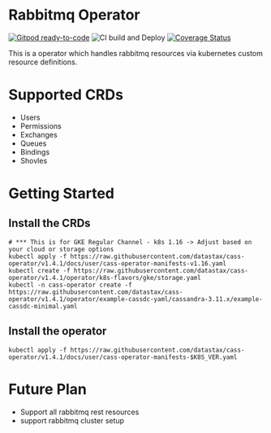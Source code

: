 # Rabbitmq Operator

[![Gitpod ready-to-code](https://img.shields.io/badge/Gitpod-ready--to--code-blue?logo=gitpod)](https://gitpod.io/from-referrer/)
![CI build and Deploy](https://github.com/kokuwaio/rabbitmq-operator/workflows/CI%20build%20and%20Deploy/badge.svg)
[![Coverage Status](https://coveralls.io/repos/github/kokuwaio/rabbitmq-operator/badge.svg?branch=master)](https://coveralls.io/github/kokuwaio/rabbitmq-operator?branch=master)

This is a operator which handles rabbitmq resources via kubernetes custom resource definitions.

# Supported CRDs

- Users
- Permissions
- Exchanges
- Queues
- Bindings
- Shovles

# Getting Started

## Install the CRDs

```console
# *** This is for GKE Regular Channel - k8s 1.16 -> Adjust based on your cloud or storage options
kubectl apply -f https://raw.githubusercontent.com/datastax/cass-operator/v1.4.1/docs/user/cass-operator-manifests-v1.16.yaml
kubectl create -f https://raw.githubusercontent.com/datastax/cass-operator/v1.4.1/operator/k8s-flavors/gke/storage.yaml
kubectl -n cass-operator create -f https://raw.githubusercontent.com/datastax/cass-operator/v1.4.1/operator/example-cassdc-yaml/cassandra-3.11.x/example-cassdc-minimal.yaml
```

## Install the operator

```console
kubectl apply -f https://raw.githubusercontent.com/datastax/cass-operator/v1.4.1/docs/user/cass-operator-manifests-$K8S_VER.yaml
```


# Future Plan

- Support all rabbitmq rest resources
- support rabbitmq cluster setup 
